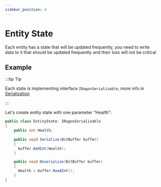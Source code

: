 ```yaml
---
sidebar_position: 4
---
```


# Entity State

Each entity has a state that will be updated frequently, you need to write data to it that should be updated frequently and their loss will not be critical

## Example

:::tip Tip

Each state is implementing interface `IRagonSerializable`, more info in [Serialization](/)

:::


Let's create entity state with one parameter "Health":

```cs title="Assets/EntityState.cs"
public class EntityState: IRagonSerializable
{
    public int Health;
    
    public void Serialize(BitBuffer buffer)
    {
      buffer.AddInt(Health);
    }

    public void Deserialize(BitBuffer buffer)
    {
      Health = buffer.ReadInt();
    }
}
```